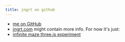 ```yaml
---
title: jngrt on github
---
```

* [me on GitHub](https://github.com/jngrt/)
* [jngrt.com](http://jngrt.com) might contain more info.
For now it's just:
* [infinite maze three.js experiment](http://jngrt.github.com/infinite_maze_three.js)